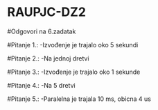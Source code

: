 # RAUPJC-DZ2
#Odgovori na 6.zadatak

#Pitanje 1.:
-Izvođenje je trajalo oko 5 sekundi

#Pitanje 2.:
-Na jednoj dretvi

#Pitanje 3.:
-Izvođenje je trajalo oko 1 sekunde

#Pitanje 4.:
-Na 5 dretvi

#Pitanje 5.:
-Paralelna je trajala 10 ms, obicna 4 us
